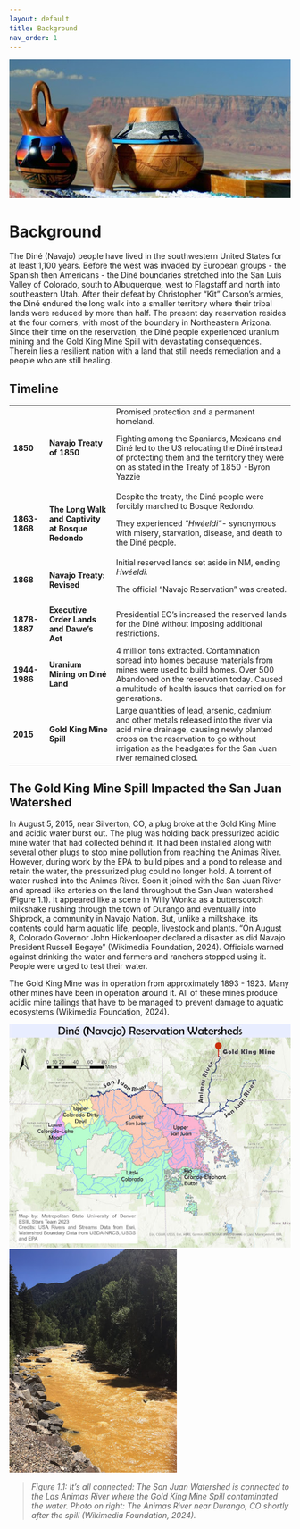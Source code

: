 ```yaml
---
layout: default
title: Background
nav_order: 1
---
```



<img src = "https://github.com/cu-esiil-edu/MSUDenver-DineWaterQuality2023/blob/main/img/Pottery2.jpg?raw=true" alt = "SW Pottery" >

# Background

The Diné (Navajo) people have lived in the southwestern United States for at least 1,100 years.  Before the west was invaded by European groups - the Spanish then Americans - the Diné boundaries stretched into the San Luis Valley of Colorado, south to Albuquerque, west to Flagstaff and north into southeastern Utah.  After their defeat by Christopher “Kit” Carson’s armies, the Diné endured the long walk into a smaller territory where their tribal lands were reduced by more than half.  The present day reservation resides at the four corners, with most of the boundary in Northeastern Arizona.  Since their time on the reservation, the Diné people experienced uranium mining and the Gold King Mine Spill with devastating consequences.  Therein lies a resilient nation with a land that still needs remediation and a people who are still healing.

## Timeline

<table>
  <tr>
   <td><strong>1850</strong>
   </td>
   <td><strong>Navajo Treaty of 1850 </strong>
   </td>
   <td>Promised protection and a permanent homeland.
<p>
Fighting among the Spaniards, Mexicans and Diné led to the US relocating the Diné instead of protecting them and the territory they were on as stated in the Treaty of 1850 -Byron Yazzie
   </td>
  </tr>
  <tr>
   <td><strong>1863-1868</strong>
   </td>
   <td><strong>The Long Walk and Captivity at Bosque Redondo</strong>
   </td>
   <td>Despite the treaty, the Diné people were forcibly marched to Bosque Redondo. 
<p>
They experienced <em>“Hwéeldi”</em>- synonymous with misery, starvation, disease, and death to the Diné people.
   </td>
  </tr>
  <tr>
   <td><strong>1868</strong>
   </td>
   <td><strong>Navajo Treaty: Revised</strong>
   </td>
   <td>Initial reserved lands set aside in NM, ending <em>Hwéeldi. </em>
<p>
The official “Navajo Reservation” was created.
   </td>
  </tr>
  <tr>
   <td><strong>1878-1887</strong>
   </td>
   <td><strong>Executive Order Lands and Dawe’s Act</strong>
   </td>
   <td>Presidential EO’s increased the reserved lands for the Diné without imposing additional restrictions.
   </td>
  </tr>
  <tr>
   <td><strong>1944-1986</strong>
   </td>
   <td><strong>Uranium Mining on Diné Land</strong>
   </td>
   <td>4 million tons extracted. Contamination spread into homes because materials from mines were used to build homes. Over 500 Abandoned on the reservation today. Caused a multitude of health issues that carried on for generations.
   </td>
  </tr>
  <tr>
   <td><strong>2015</strong>
   </td>
   <td><strong>Gold King Mine Spill</strong>
   </td>
   <td>Large quantities of lead, arsenic, cadmium and other metals released into the river via acid mine drainage, causing newly planted crops on the reservation to go without irrigation as the headgates for the San Juan river remained closed. 
   </td>
  </tr>
</table>

## The Gold King Mine Spill Impacted the San Juan Watershed

In August 5, 2015, near Silverton, CO, a plug broke at the Gold King Mine and acidic water burst out.  The plug was holding back pressurized acidic mine water that had collected behind it. It had been installed along with several other plugs to stop mine pollution from reaching the Animas River.  However, during work by the EPA to build pipes and a pond to release and retain the water, the pressurized plug could no longer hold.  A torrent of water rushed into the Animas River. Soon it joined with the San Juan River and spread like arteries on the land throughout the San Juan watershed (Figure 1.1). It appeared like a scene in Willy Wonka as a butterscotch milkshake rushing through the town of Durango and eventually into Shiprock, a community in Navajo Nation.  But, unlike a milkshake, its contents could harm aquatic life, people, livestock and plants.  “On August 8, Colorado Governor John Hickenlooper declared a disaster as did Navajo President Russell Begaye” (Wikimedia Foundation, 2024).  Officials warned against drinking the water and farmers and ranchers stopped using it.  People were urged to test their water.

The Gold King Mine was in operation from approximately 1893 - 1923.  Many other mines have been in operation around it. All of these mines produce acidic mine tailings that have to be managed to prevent damage to aquatic ecosystems (Wikimedia Foundation, 2024).  

<img src= "https://github.com/cu-esiil-edu/MSUDenver-DineWaterQuality2023/blob/main/img/MapWatersheds.jpg?raw=true" alt= "Map of the San Juan Watershed on the Dine Reservation" > <img src="https://github.com/cu-esiil-edu/MSUDenver-DineWaterQuality2023/blob/main/AnimasPolluted.jpg?raw=true" height="400px" />

> *Figure 1.1: It’s all connected: The San Juan Watershed is connected to the Las Animas River where the Gold King Mine Spill contaminated the water.* *Photo on right: The Animas River near Durango, CO shortly after the spill (Wikimedia Foundation, 2024).*

